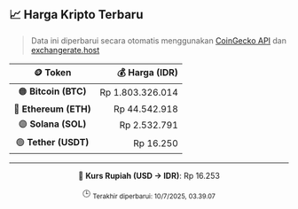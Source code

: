 

<!-- HARGA_KRIPTO -->
## 📈 Harga Kripto Terbaru

> Data ini diperbarui secara otomatis menggunakan [CoinGecko API](https://www.coingecko.com/) dan [exchangerate.host](https://exchangerate.host/)

<div align="center">

| 🪙 Token | 💰 Harga (IDR) |
|:------:|---------------:|
| 🟠 **Bitcoin (BTC)**   | Rp 1.803.326.014 |
| 🔵 **Ethereum (ETH)**  | Rp 44.542.918 |
| 🟣 **Solana (SOL)**    | Rp 2.532.791 |
| 🟢 **Tether (USDT)**   | Rp 16.250 |

---

💱 **Kurs Rupiah (USD → IDR)**: Rp 16.253

🕒 <sub>Terakhir diperbarui: 10/7/2025, 03.39.07</sub>

</div>
<!-- /HARGA_KRIPTO -->